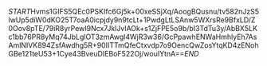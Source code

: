 $START$Hvms1GIFS5QEc0PSKIfc6Gj5k+00xeSSjXq/AoogBQusnu/tv582nJzS5lwUp5diW0dKO25T7oaA0icpjdy9n9tcLt+1PwdgLtLSAnw5WXrsRe9BfxLD/Z0Oov8pTE/79iR8yrPewI9Ncx7JklJvIAOk+s1ZjFPE5o9b/bI3TdTu3y/AbBX5LKc1bb76PR8yMq74JbLglOT3zmAwgl4WjR3w36/GcPpawhENWaHmhlyEh7AsAmlNIVK894ZsfAwdhg5R+90IITTmQfeCtxvdp7o9OencQwZosYtqKD4zENohGBe121teU53+1Cye43BveuDIEBoF522Oj/wouIYtnA==$END$